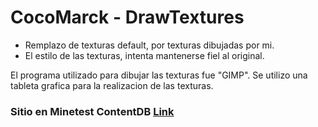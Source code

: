 # CocoMarck - DrawTextures
- Remplazo de texturas default, por texturas dibujadas por mi.
- El estilo de las texturas, intenta mantenerse fiel al original.

El programa utilizado para dibujar las texturas fue "GIMP". Se utilizo una tableta grafica para la realizacion de las texturas.

### Sitio en Minetest ContentDB [Link](https://content.luanti.org/packages/CocoMarck/cm_drawtextures/)
